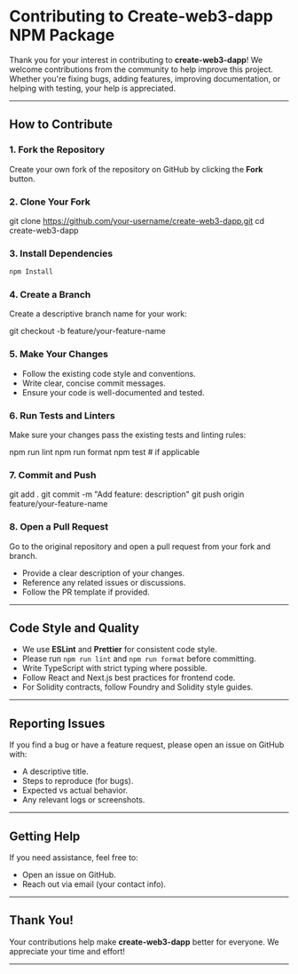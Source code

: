 # Contributing to Create-web3-dapp NPM Package

Thank you for your interest in contributing to **create-web3-dapp**! We welcome contributions from the community to help improve this project. Whether you're fixing bugs, adding features, improving documentation, or helping with testing, your help is appreciated.

---

## How to Contribute

### 1. Fork the Repository

Create your own fork of the repository on GitHub by clicking the **Fork** button.

### 2. Clone Your Fork

git clone https://github.com/your-username/create-web3-dapp.git
cd create-web3-dapp

### 3. Install Dependencies

```bash
npm Install
```

### 4. Create a Branch

Create a descriptive branch name for your work:

git checkout -b feature/your-feature-name

### 5. Make Your Changes

- Follow the existing code style and conventions.
- Write clear, concise commit messages.
- Ensure your code is well-documented and tested.

### 6. Run Tests and Linters

Make sure your changes pass the existing tests and linting rules:

npm run lint
npm run format
npm test # if applicable

### 7. Commit and Push

git add .
git commit -m "Add feature: description"
git push origin feature/your-feature-name

### 8. Open a Pull Request

Go to the original repository and open a pull request from your fork and branch.

- Provide a clear description of your changes.
- Reference any related issues or discussions.
- Follow the PR template if provided.

---

## Code Style and Quality

- We use **ESLint** and **Prettier** for consistent code style.
- Please run `npm run lint` and `npm run format` before committing.
- Write TypeScript with strict typing where possible.
- Follow React and Next.js best practices for frontend code.
- For Solidity contracts, follow Foundry and Solidity style guides.

---

## Reporting Issues

If you find a bug or have a feature request, please open an issue on GitHub with:

- A descriptive title.
- Steps to reproduce (for bugs).
- Expected vs actual behavior.
- Any relevant logs or screenshots.

---

## Getting Help

If you need assistance, feel free to:

- Open an issue on GitHub.
- Reach out via email (your contact info).

---

## Thank You!

Your contributions help make **create-web3-dapp** better for everyone. We appreciate your time and effort!

---
